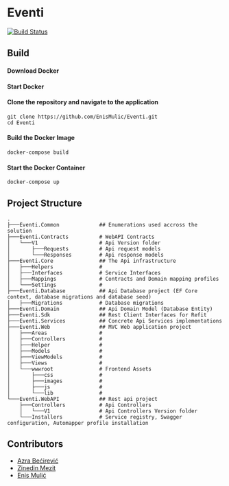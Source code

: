 # Eventi

[![Build Status](https://dev.azure.com/Eventi-App/Eventi/_apis/build/status/EnisMulic.Eventi?branchName=master)](https://dev.azure.com/Eventi-App/Eventi/_build/latest?definitionId=1&branchName=master)


## Build

#### Download Docker
#### Start Docker

#### Clone the repository and navigate to the application

```
git clone https://github.com/EnisMulic/Eventi.git
cd Eventi
```

#### Build the Docker Image

```
docker-compose build
```

#### Start the Docker Container
```
docker-compose up
```

## Project Structure

```
.
├───Eventi.Common             ## Enumerations used accross the solution                             
├───Eventi.Contracts          # WebAPI Contracts                 
│   └───V1                    # Api Version folder     
│       ├───Requests          # Api request models                
│       └───Responses         # Api response models                 
├───Eventi.Core               ## The Api infrastructure         
│   ├───Helpers               #          
│   ├───Interfaces            # Service Interfaces             
│   ├───Mappings              # Contracts and Domain mapping profiles             
│   └───Settings              #              
├───Eventi.Database           ## Api Database project (EF Core context, database migrations and database seed)             
│   ├───Migrations            # Database migrations             
├───Eventi.Domain             ## Api Domain Model (Database Entity)             
├───Eventi.Sdk                ## Rest Client Interfaces for Refit         
├───Eventi.Services           ## Concrete Api Services implementations             
├───Eventi.Web                ## MVC Web application project         
│   ├───Areas                 #          
│   ├───Controllers           #              
│   ├───Helper                #          
│   ├───Models                #                                   
│   ├───ViewModels            #              
│   ├───Views                 #          
│   └───wwwroot               # Frontend Assets         
│       ├───css               #          
│       ├───images            #              
│       ├───js                #          
│       └───lib               #          
└───Eventi.WebAPI             ## Rest api project             
    ├───Controllers           # Api Controllers            
    │   └───V1                # Api Controllers Version folder         
    └───Installers            # Service registry, Swagger configuration, Automapper profile installation                        
```

## Contributors

* [Azra Bećirević](https://github.com/AzraBecirevic)
* [Zinedin Mezit]()
* [Enis Mulić](https://github.com/EnisMulic)